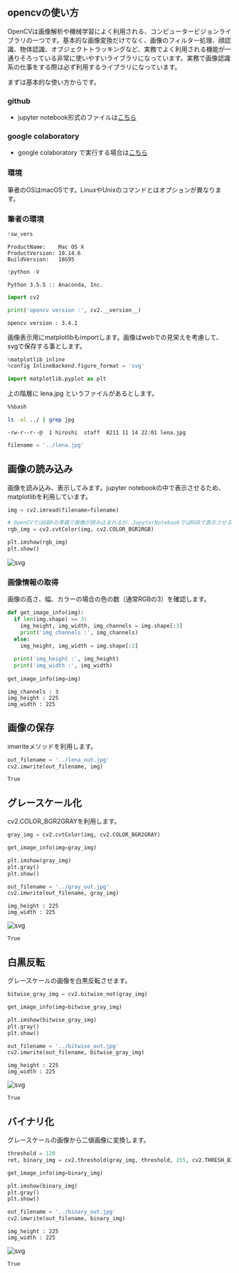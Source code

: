 
## opencvの使い方
OpenCVは画像解析や機械学習によく利用される、コンピュータービジョンライブラリの一つです。基本的な画像変換だけでなく、画像のフィルター処理、顔認識、物体認識、オブジェクトトラッキングなど、実務でよく利用される機能が一通りそろっている非常に使いやすいライブラリになっています。実務で画像認識系の仕事をする際は必ず利用するライブラリになっています。

まずは基本的な使い方からです。

### github
- jupyter notebook形式のファイルは[こちら](https://github.com/hiroshi0530/wa-src/blob/master/article/library/cv2/base/base_nb.ipynb)

### google colaboratory
- google colaboratory で実行する場合は[こちら](https://colab.research.google.com/github/hiroshi0530/wa-src/blob/master/article/library/cv2/base/base_nb.ipynb)

### 環境
筆者のOSはmacOSです。LinuxやUnixのコマンドとはオプションが異なります。

### 筆者の環境


```python
!sw_vers
```

    ProductName:	Mac OS X
    ProductVersion:	10.14.6
    BuildVersion:	18G95



```python
!python -V
```

    Python 3.5.5 :: Anaconda, Inc.



```python
import cv2

print('opencv version :', cv2.__version__)
```

    opencv version : 3.4.1


画像表示用にmatplotlibもimportします。画像はwebでの見栄えを考慮して、svgで保存する事とします。


```python
%matplotlib inline
%config InlineBackend.figure_format = 'svg'

import matplotlib.pyplot as plt
```

上の階層に lena.jpg というファイルがあるとします。


```bash
%%bash

ls -al ../ | grep jpg
```

    -rw-r--r--@  1 hiroshi  staff  8211 11 14 22:01 lena.jpg



```python
filename = '../lena.jpg'
```

## 画像の読み込み

画像を読み込み、表示してみます。jupyter notebookの中で表示させるため、matplotlibを利用しています。


```python
img = cv2.imread(filename=filename)

# OpenCVではGBRの準備で画像が読み込まれるが、JupyterNotebookではRGBで表示させる
rgb_img = cv2.cvtColor(img, cv2.COLOR_BGR2RGB)

plt.imshow(rgb_img)
plt.show()
```


![svg](base_nb_files/base_nb_10_0.svg)


### 画像情報の取得

画像の高さ、幅、カラーの場合の色の数（通常RGBの3）を確認します。


```python
def get_image_info(img):
  if len(img.shape) == 3:
    img_height, img_width, img_channels = img.shape[:3]
    print('img_channels :', img_channels)
  else:
    img_height, img_width = img.shape[:2]
    
  print('img_height :', img_height)
  print('img_width :', img_width)
  
get_image_info(img=img)
```

    img_channels : 3
    img_height : 225
    img_width : 225


## 画像の保存

imwriteメソッドを利用します。


```python
out_filename = '../lena_out.jpg'
cv2.imwrite(out_filename, img)
```




    True



## グレースケール化

cv2.COLOR_BGR2GRAYを利用します。


```python
gray_img = cv2.cvtColor(img, cv2.COLOR_BGR2GRAY)

get_image_info(img=gray_img)

plt.imshow(gray_img)
plt.gray()
plt.show()

out_filename = '../gray_out.jpg'
cv2.imwrite(out_filename, gray_img)
```

    img_height : 225
    img_width : 225



![svg](base_nb_files/base_nb_16_1.svg)





    True



## 白黒反転

グレースケールの画像を白黒反転させます。


```python
bitwise_gray_img = cv2.bitwise_not(gray_img)

get_image_info(img=bitwise_gray_img)

plt.imshow(bitwise_gray_img)
plt.gray()
plt.show()

out_filename = '../bitwise_out.jpg'
cv2.imwrite(out_filename, bitwise_gray_img)
```

    img_height : 225
    img_width : 225



![svg](base_nb_files/base_nb_18_1.svg)





    True



## バイナリ化

グレースケールの画像から二値画像に変換します。


```python
threshold = 120
ret, binary_img = cv2.threshold(gray_img, threshold, 255, cv2.THRESH_BINARY)

get_image_info(img=binary_img)

plt.imshow(binary_img)
plt.gray()
plt.show()

out_filename = '../binary_out.jpg'
cv2.imwrite(out_filename, binary_img)
```

    img_height : 225
    img_width : 225



![svg](base_nb_files/base_nb_20_1.svg)





    True



